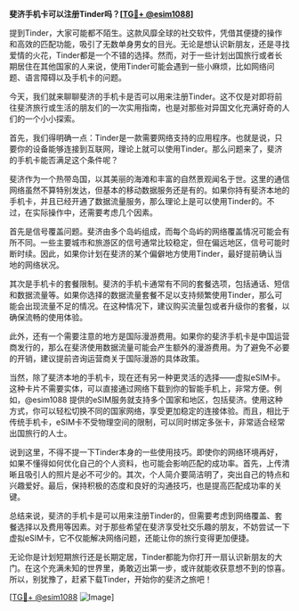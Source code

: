 **斐济手机卡可以注册Tinder吗？[[TG💪+ @esim1088](https://t.me/s/esim1088)]**

提到Tinder，大家可能都不陌生。这款风靡全球的社交软件，凭借其便捷的操作和高效的匹配功能，吸引了无数单身男女的目光。无论是想认识新朋友，还是寻找爱情的火花，Tinder都是一个不错的选择。然而，对于一些计划出国旅行或者长期居住在其他国家的人来说，使用Tinder可能会遇到一些小麻烦，比如网络问题、语言障碍以及手机卡的问题。

今天，我们就来聊聊斐济的手机卡是否可以用来注册Tinder。这不仅是对即将前往斐济旅行或生活的朋友们的一次实用指南，也是对那些对异国文化充满好奇的人们的一个小小探索。

首先，我们得明确一点：Tinder是一款需要网络支持的应用程序。也就是说，只要你的设备能够连接到互联网，理论上就可以使用Tinder。那么问题来了，斐济的手机卡能否满足这个条件呢？

斐济作为一个热带岛国，以其美丽的海滩和丰富的自然景观闻名于世。这里的通信网络虽然不算特别发达，但基本的移动数据服务还是有的。如果你持有斐济本地的手机卡，并且已经开通了数据流量服务，那么理论上是可以使用Tinder的。不过，在实际操作中，还需要考虑几个因素。

首先是信号覆盖问题。斐济由多个岛屿组成，而每个岛屿的网络覆盖情况可能会有所不同。一些主要城市和旅游区的信号通常比较稳定，但在偏远地区，信号可能时断时续。因此，如果你计划在斐济的某个偏僻地方使用Tinder，最好提前确认当地的网络状况。

其次是手机卡的套餐限制。斐济的手机卡通常有不同的套餐选项，包括通话、短信和数据流量等。如果你选择的数据流量套餐不足以支持频繁使用Tinder，那么可能会出现流量不足的情况。在这种情况下，建议购买流量包或者升级你的套餐，以确保流畅的使用体验。

此外，还有一个需要注意的地方是国际漫游费用。如果你的斐济手机卡是中国运营商发行的，那么在斐济使用数据流量可能会产生额外的漫游费用。为了避免不必要的开销，建议提前咨询运营商关于国际漫游的具体政策。

当然，除了斐济本地的手机卡，现在还有另一种更灵活的选择——虚拟eSIM卡。这种卡片不需要实体，可以直接通过网络下载到你的智能手机上，非常方便。例如，@esim1088 提供的eSIM服务就支持多个国家和地区，包括斐济。使用这种方式，你可以轻松切换不同的国家网络，享受更加稳定的连接体验。而且，相比于传统手机卡，eSIM卡不受物理空间的限制，可以同时绑定多张卡，非常适合经常出国旅行的人士。

说到这里，不得不提一下Tinder本身的一些使用技巧。即使你的网络环境再好，如果不懂得如何优化自己的个人资料，也可能会影响匹配的成功率。首先，上传清晰且吸引人的照片是必不可少的。其次，个人简介要简洁明了，突出自己的特点和兴趣爱好。最后，保持积极的态度和良好的沟通技巧，也是提高匹配成功率的关键。

总结来说，斐济的手机卡是可以用来注册Tinder的，但需要考虑到网络覆盖、套餐选择以及费用等因素。对于那些希望在斐济享受社交乐趣的朋友，不妨尝试一下虚拟eSIM卡，它不仅能解决网络问题，还能让你的旅行变得更加便捷。

无论你是计划短期旅行还是长期定居，Tinder都能为你打开一扇认识新朋友的大门。在这个充满未知的世界里，勇敢迈出第一步，或许就能收获意想不到的惊喜。所以，别犹豫了，赶紧下载Tinder，开始你的斐济之旅吧！

[[TG💪+ @esim1088](https://t.me/s/esim1088) ![Image](https://i.postimg.cc/4NQfJmqS/Snipaste-2025-05-13-00-14-12.png)]